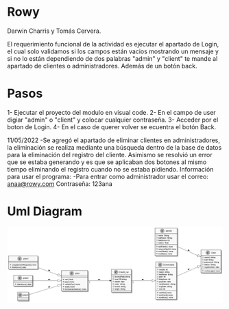 # Rowy
Darwin Charris y Tomás Cervera.

El requerimiento funcional de la actividad es ejecutar el apartado de Login, el cual solo validamos si los campos están vacios mostrando un mensaje y si no lo están dependiendo de dos palabras "admin" y "client" te mande al apartado de clientes o administradores. Además de un botón back.

# Pasos

1- Ejecutar el proyecto del modulo en visual code.
2- En el campo de user digiar "admin" o "client" y colocar cualquier contraseña.
3- Acceder por el boton de Login.
4- En el caso de querer volver se ecuentra el botón Back.

11/05/2022
-Se agregó el apartado de eliminar clientes en administradores, la eliminación se realiza mediante una búsqueda dentro de la base de datos para la eliminación del registro del cliente.
Asimismo se resolvió un error que se estaba generando y es que se aplicaban dos botones al mismo tiempo eliminando el registro cuando no se estaba pidiendo.
Información para usar el programa:
-Para entrar como administrador usar el correo: anaa@rowy.com Contraseña: 123ana

# Uml Diagram
<img src="Anteproyecto.png" alt="Diagrama"/>
